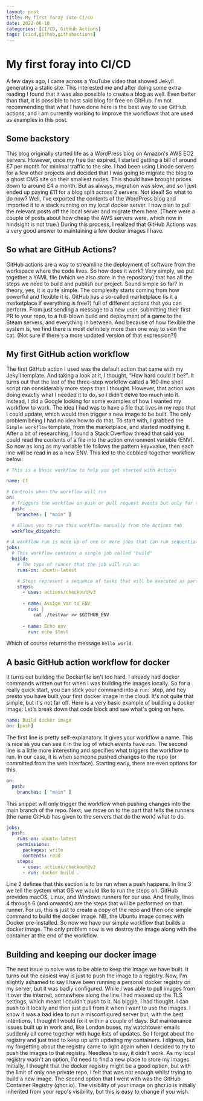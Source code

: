 ```yaml
---
layout: post
title: My first foray into CI/CD
date: 2022-06-10
categories: [CI/CD, Github Actions]
tags: [cicd,github,githubactions]
---
```


# My first foray into CI/CD
A few days ago, I came across a YouTube video that showed Jekyll generating a static site. This interested me and after doing some extra reading I found that it was also possible to create a blog as well. Even better than that, it is possible to host said blog for free on GitHub.
I'm not recommending that what I have done here is the best way to use GitHub actions, and I am currently working to improve the workflows that are used as examples in this post.

## Some backstory
This blog originally started life as a WordPress blog on Amazon's AWS EC2 servers. However, once my free tier expired, I started getting a bill of around £7 per month for minimal traffic to the site. I had been using Linode servers for a few other projects and decided that I was going to migrate the blog to a ghost CMS site on their smallest nodes. This should have brought prices down to around £4 a month. But as always, migration was slow, and so I just ended up paying £11 for a blog split across 2 servers. Not ideal! So what to do now? Well, I've exported the contents of the WordPress blog and imported it to a stack running on my local docker server. I now plan to pull the relevant posts off the local server and migrate them here. (There were a couple of posts about how cheap the AWS servers were, which now in hindsight is not true.) During this process, I realized that GitHub Actions was a very good answer to maintaining a few docker images I have.

## So what are GitHub Actions?
GitHub actions are a way to streamline the deployment of software from the workspace where the code lives. So how does it work? Very simply, we put together a YAML file (which we also store in the repository) that has all the steps we need to build and publish our project. Sound simple so far? In theory, yes, it is quite simple. The complexity starts coming from how powerful and flexible it is. GitHub has a so-called marketplace (is it a marketplace if everything is free?) full of different actions that you can perform. From just sending a message to a new user, submitting their first PR to your repo, to a full-blown build and deployment of a game to the Steam servers, and everything in between. And because of how flexible the system is, we find there is most definitely more than one way to skin the cat. (Not sure if there's a more updated version of that expression?!) 

## My first GitHub action workflow
The first GitHub action I used was the default action that came with my Jekyll template. And taking a look at it, I thought, “How hard could it be?”. It turns out that the last of the three-step workflow called a 160-line shell script ran considerably more steps than I thought. However, that action was doing exactly what I needed it to do, so I didn't delve too much into it. Instead, I did a Google looking for some examples of how I wanted my workflow to work. The idea I had was to have a file that lives in my repo that I could update, which would then trigger a new image to be built. The only problem being I had no idea how to do that.
To start with, I grabbed the `Simple workflow` template, from the marketplace, and started modifying it. After a bit of researching, I found a Stack Overflow thread that said you could read the contents of a file into the action environment variable (ENV). So now as long as my variable file follows the pattern key=value, then each line will be read in as a new ENV. This led to the cobbled-together workflow below:

``` yml
# This is a basic workflow to help you get started with Actions

name: CI

# Controls when the workflow will run
on:
  # Triggers the workflow on push or pull request events but only for the "main" branch
  push:
    branches: [ "main" ]

  # Allows you to run this workflow manually from the Actions tab
  workflow_dispatch:

# A workflow run is made up of one or more jobs that can run sequentially or in parallel
jobs:
  # This workflow contains a single job called "build"
  build:
    # The type of runner that the job will run on
    runs-on: ubuntu-latest

    # Steps represent a sequence of tasks that will be executed as part of the job
    steps:
      - uses: actions/checkout@v3
      
      - name: Assign var to ENV
        run: |
          cat ./testvar >> $GITHUB_ENV
          
      - name: Echo env
        run: echo $test
```

Which of course returns the message `hello world`.

## A basic GitHub action workflow for docker
It turns out building the Dockerfile isn't too hard. I already had docker commands written out for when I was building the images locally. So for a really quick start, you can stick your command into a `run`:` step, and hey presto you have built your first docker image in the cloud. It's not quite that simple, but it's not far off. Here is a very basic example of building a docker image:
Let's break down that code block and see what's going on here.
``` yml
name: Build docker image
on: [push]
```
The first line is pretty self-explanatory. It gives your workflow a name. This is nice as you can see it in the log of which events have run. The second line is a little more interesting and specifies what triggers the workflow to run. In our case, it is when someone pushed changes to the repo (or committed from the web interface). Starting early, there are even options for this. 
``` yml
on:
  push:
    branches: [ "main" ]
```
This snippet will only trigger the workflow when pushing changes into the main branch of the repo. Next, we move on to the part that tells the runners (the name GitHub has given to the servers that do the work) what to do.
``` yml 
jobs:
  push:
    runs-on: ubuntu-latest
    permissions:
      packages: write
      contents: read
    steps:
      - uses: actions/checkout@v2
      - run: docker build .
```
Line 2 defines that this section is to be run when a push happens. In line 3 we tell the system what OS we would like to run the steps on. GitHub provides macOS, Linux, and Windows runners for our use. And finally, lines 4 through 6 (and onwards) are the steps that will be performed on that runner. For us, this is just to create a copy of the repo and then one simple command to build the docker image. NB, the Ubuntu image comes with Docker pre-installed. So now we have our simple workflow that builds a docker image. The only problem now is we destroy the image along with the container at the end of the workflow.

## Building and keeping our docker image
The next issue to solve was to be able to keep the image we have built. It turns out the easiest way is just to push the image to a registry.
Now, I'm slightly ashamed to say I have been running a personal docker registry on my server, but it was badly configured. While I was able to pull images from it over the internet, somewhere along the line I had messed up the TLS settings, which meant I couldn't push to it. No biggie, I had thought. I can push to it locally and then just pull from it when I want to use the images. I know it was a bad idea to run a misconfigured server but, with the best intentions, I thought I would fix it within a couple of days. But maintenance issues built up in work and, like London buses, my watchtower emails suddenly all come together with huge lists of updates. So I forgot about the registry and just tried to keep up with updating my containers.
I digress, but my forgetting about the registry came to light again when I decided to try to push the images to that registry. Needless to say, it didn't work.
As my local registry wasn't an option, I'd need to find a new place to store my images. Initially, I thought that the docker registry might be a good option, but with the limit of only one private repo, I felt that was not enough whilst trying to build a new image. The second option that I went with was the GitHub Container Registry (ghcr.io). The visibility of your image on ghcr.io is initially inherited from your repo's visibility, but this is easy to change if you wish.